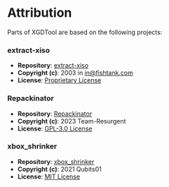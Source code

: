 # Attribution

Parts of XGDTool are based on the following projects:

### extract-xiso
- **Repository**: [extract-xiso](https://github.com/XboxDev/extract-xiso)
- **Copyright (c)**: 2003 in <in@fishtank.com>
- **License**: [Proprietary License](https://github.com/XboxDev/extract-xiso?tab=License-1-ov-file)

### Repackinator
- **Repository**: [Repackinator](https://github.com/Team-Resurgent/Repackinator)
- **Copyright (c)**: 2023 Team-Resurgent
- **License**: [GPL-3.0 License](https://github.com/Team-Resurgent/Repackinator?tab=GPL-3.0-1-ov-file)

### xbox_shrinker
- **Repository**: [xbox_shrinker](https://github.com/Qubits01/xbox_shrinker)
- **Copyright (c)**: 2021 Qubits01
- **License**: [MIT License](https://github.com/Qubits01/xbox_shrinker?tab=License-1-ov-file)